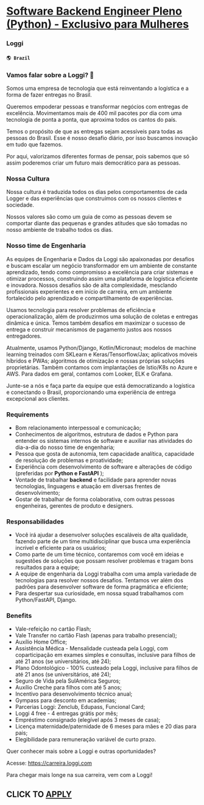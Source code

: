 # [Software Backend Engineer Pleno (Python) - Exclusivo para Mulheres](https://www.remotewlb.com/apply/software-backend-engineer-pleno-python-exclusivo-para-mulheres-59956)  
### Loggi  
#### `🌎 Brazil`  

### Vamos falar sobre a Loggi? 💙

Somos uma empresa de tecnologia que está reinventando a logística e a forma de fazer entregas no Brasil.

Queremos empoderar pessoas e transformar negócios com entregas de excelência. Movimentamos mais de 400 mil pacotes por dia com uma tecnologia de ponta a ponta, que aproxima todos os cantos do país.

Temos o propósito de que as entregas sejam acessíveis para todas as pessoas do Brasil. Esse é nosso desafio diário, por isso buscamos inovação em tudo que fazemos.

Por aqui, valorizamos diferentes formas de pensar, pois sabemos que só assim poderemos criar um futuro mais democrático para as pessoas.

### Nossa Cultura  

Nossa cultura é traduzida todos os dias pelos comportamentos de cada Logger e das experiências que construímos com os nossos clientes e sociedade.  
  
Nossos valores são como um guia de como as pessoas devem se comportar diante das pequenas e grandes atitudes que são tomadas no nosso ambiente de trabalho todos os dias.

### Nosso time de Engenharia

As equipes de Engenharia e Dados da Loggi são apaixonadas por desafios e buscam escalar um negócio transformador em um ambiente de constante aprendizado, tendo como compromisso a excelência para criar sistemas e otimizar processos, construindo assim uma plataforma de logística eficiente e inovadora. Nossos desafios são de alta complexidade, mesclando profissionais experientes e em início de carreira, em um ambiente fortalecido pelo aprendizado e compartilhamento de experiências.

Usamos tecnologia para resolver problemas de eficiência e operacionalização, além de produzirmos uma solução de coletas e entregas dinâmica e única. Temos também desafios em maximizar o sucesso de entrega e construir mecanismos de pagamento justos aos nossos entregadores.

Atualmente, usamos Python/Django, Kotlin/Micronaut; modelos de machine learning treinados com SKLearn e Keras/Tensorflow/Jax; aplicativos móveis híbridos e PWAs; algoritmos de otimização e nossas próprias soluções proprietárias. Também contamos com implantações de Istio/K8s no Azure e AWS. Para dados em geral, contamos com Looker, ELK e Grafana.

Junte-se a nós e faça parte da equipe que está democratizando a logística e conectando o Brasil, proporcionando uma experiência de entrega excepcional aos clientes.

### Requirements

  * Bom relacionamento interpessoal e comunicação;
  * Conhecimentos de algoritmos, estrutura de dados e Python para entender os sistemas internos de software e auxiliar nas atividades do dia-a-dia do nosso time de engenharia;
  * Pessoa que gosta de autonomia, tem capacidade analítica, capacidade de resolução de problemas e proatividade;
  * Experiência com desenvolvimento de software e alterações de código (preferidas por **Python e FastAPI** );
  * Vontade de trabalhar **backend** e facilidade para aprender novas tecnologias, linguagens e atuação em diversas frentes de desenvolvimento;
  * Gostar de trabalhar de forma colaborativa, com outras pessoas engenheiras, gerentes de produto e designers.

### Responsabilidades

  * Você irá ajudar a desenvolver soluções escaláveis de alta qualidade, fazendo parte de um time multidisciplinar que busca uma experiência incrível e eficiente para os usuários;
  * Como parte de um time técnico, contaremos com você em ideias e sugestões de soluções que possam resolver problemas e tragam bons resultados para a equipe;
  * A equipe de engenharia da Loggi trabalha com uma ampla variedade de tecnologias para resolver nossos desafios. Tentamos ver além dos padrões para desenvolver software de forma pragmática e eficiente;
  * Para despertar sua curiosidade, em nossa squad trabalhamos com Python/FastAPI, Django.

### Benefits

  * Vale-refeição no cartão Flash;
  * Vale Transfer no cartão Flash (apenas para trabalho presencial);
  * Auxílio Home Office;
  * Assistência Médica - Mensalidade custeada pela Loggi, com coparticipação em exames simples e consultas, inclusive para filhos de até 21 anos (se universitários, até 24);
  * Plano Odontológico - 100% custeado pela Loggi, inclusive para filhos de até 21 anos (se universitários, até 24);
  * Seguro de Vida pela SulAmérica Seguros;
  * Auxílio Creche para filhos com até 5 anos;
  * Incentivo para desenvolvimento técnico anual;
  * Gympass para desconto em academias;
  * Parcerias Loggi: Zenclub, Edupass, Funcional Card;
  * Loggi 4 free - 4 entregas grátis por mês;
  * Empréstimo consignado (elegível após 3 meses de casa);
  * Licença maternidade/paternidade de 6 meses para mães e 20 dias para pais;
  * Elegibilidade para remuneração variável de curto prazo.

Quer conhecer mais sobre a Loggi e outras oportunidades?

Acesse: https://carreira.loggi.com

Para chegar mais longe na sua carreira, vem com a Loggi!

  
## CLICK TO [APPLY](https://www.remotewlb.com/apply/software-backend-engineer-pleno-python-exclusivo-para-mulheres-59956)

